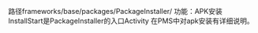 路径frameworks/base/packages/PackageInstaller/
功能：APK安装
InstallStart是PackageInstaller的入口Activity
在PMS中对apk安装有详细说明。